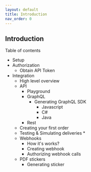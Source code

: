 ```yaml
---
layout: default
title: Introduction
nav_order: 0
---
```

## Introduction


Table of contents

* Setup
* Authorization
    * Obtain API Token
* Integration
    * High level overview
    * API
        * Playground
        * GraphQL
            * Generating GraphQL SDK
                * Javascript
                * C#
                * Java
        * Rest
    * Creating your first order
    * Testing & Simulating deliveries
        * 
    * Webhooks
        * How it's works?
        * Creating webhook
        * Authorizing webhook calls
    * PDF stickers
        * Generating sticker
